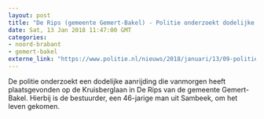 ```yaml
---
layout: post
title: "De Rips (gemeente Gemert-Bakel) - Politie onderzoekt dodelijke aanrijding De Rips"
date: Sat, 13 Jan 2018 11:47:00 GMT
categories: 
- noord-brabant 
- gemert-bakel 
externe_link: "https://www.politie.nl/nieuws/2018/januari/13/09-politie-onderzoekt-dodelijke-aanrijding-de-rips.html"
---
```


De politie onderzoekt een dodelijke aanrijding die vanmorgen heeft plaatsgevonden op de Kruisberglaan in De Rips van de gemeente Gemert-Bakel. Hierbij is de bestuurder, een 46-jarige man uit Sambeek, om het leven gekomen.

